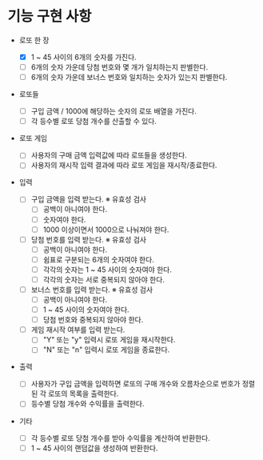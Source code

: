 # 기능 구현 사항

- 로또 한 장

  - [x] 1 ~ 45 사이의 6개의 숫자를 가진다.
  - [ ] 6개의 숫자 가운데 당첨 번호와 몇 개가 일치하는지 판별한다.
  - [ ] 6개의 숫자 가운데 보너스 번호와 일치하는 숫자가 있는지 판별한다.

- 로또들

  - [ ] 구입 금액 / 1000에 해당하는 숫자의 로또 배열을 가진다.
  - [ ] 각 등수별 로또 당첨 개수를 산출할 수 있다.

- 로또 게임

  - [ ] 사용자의 구매 금액 입력값에 따라 로또들을 생성한다.
  - [ ] 사용자의 재시작 입력 결과에 따라 로또 게임을 재시작/종료한다.

- 입력

  - [ ] 구입 금액을 입력 받는다.
        ※ 유효성 검사
    - [ ] 공백이 아니여야 한다.
    - [ ] 숫자여야 한다.
    - [ ] 1000 이상이면서 1000으로 나눠져야 한다.
  - [ ] 당첨 번호를 입력 받는다.
        ※ 유효성 검사
    - [ ] 공백이 아니여야 한다.
    - [ ] 쉼표로 구분되는 6개의 숫자여야 한다.
    - [ ] 각각의 숫자는 1 ~ 45 사이의 숫자여야 한다.
    - [ ] 각각의 숫자는 서로 중복되지 않아야 한다.
  - [ ] 보너스 번호를 입력 받는다.
        ※ 유효성 검사
    - [ ] 공백이 아니여야 한다.
    - [ ] 1 ~ 45 사이의 숫자여야 한다.
    - [ ] 당첨 번호와 중복되지 않아야 한다.
  - [ ] 게임 재시작 여부를 입력 받는다.
    - [ ] "Y" 또는 "y" 입력시 로또 게임을 재시작한다.
    - [ ] "N" 또는 "n" 입력시 로또 게임을 종료한다.

- 출력

  - [ ] 사용자가 구입 금액을 입력하면 로또의 구매 개수와 오름차순으로 번호가 정렬된 각 로또의 목록을 출력한다.
  - [ ] 등수별 당첨 개수와 수익률을 출력한다.

- 기타
  - [ ] 각 등수별 로또 당첨 개수를 받아 수익률을 계산하여 반환한다.
  - [ ] 1 ~ 45 사이의 랜덤값을 생성하여 반환한다.
